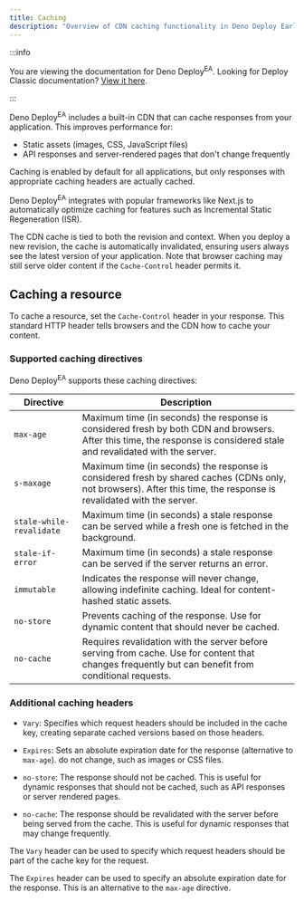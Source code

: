 ```yaml
---
title: Caching
description: "Overview of CDN caching functionality in Deno Deploy Early Access, including cache configuration, directives, and best practices."
---
```


:::info

You are viewing the documentation for Deno Deploy<sup>EA</sup>. Looking for
Deploy Classic documentation? [View it here](/deploy/).

:::

Deno Deploy<sup>EA</sup> includes a built-in CDN that can cache responses from
your application. This improves performance for:

- Static assets (images, CSS, JavaScript files)
- API responses and server-rendered pages that don't change frequently

Caching is enabled by default for all applications, but only responses with
appropriate caching headers are actually cached.

Deno Deploy<sup>EA</sup> integrates with popular frameworks like Next.js to
automatically optimize caching for features such as Incremental Static
Regeneration (ISR).

The CDN cache is tied to both the revision and context. When you deploy a new
revision, the cache is automatically invalidated, ensuring users always see the
latest version of your application. Note that browser caching may still serve
older content if the `Cache-Control` header permits it.

## Caching a resource

To cache a resource, set the `Cache-Control` header in your response. This
standard HTTP header tells browsers and the CDN how to cache your content.

### Supported caching directives

Deno Deploy<sup>EA</sup> supports these caching directives:

| Directive                | Description                                                                                                                                                             |
| ------------------------ | ----------------------------------------------------------------------------------------------------------------------------------------------------------------------- |
| `max-age`                | Maximum time (in seconds) the response is considered fresh by both CDN and browsers. After this time, the response is considered stale and revalidated with the server. |
| `s-maxage`               | Maximum time (in seconds) the response is considered fresh by shared caches (CDNs only, not browsers). After this time, the response is revalidated with the server.    |
| `stale-while-revalidate` | Maximum time (in seconds) a stale response can be served while a fresh one is fetched in the background.                                                                |
| `stale-if-error`         | Maximum time (in seconds) a stale response can be served if the server returns an error.                                                                                |
| `immutable`              | Indicates the response will never change, allowing indefinite caching. Ideal for content-hashed static assets.                                                          |
| `no-store`               | Prevents caching of the response. Use for dynamic content that should never be cached.                                                                                  |
| `no-cache`               | Requires revalidation with the server before serving from cache. Use for content that changes frequently but can benefit from conditional requests.                     |

### Additional caching headers

- `Vary`: Specifies which request headers should be included in the cache key,
  creating separate cached versions based on those headers.

- `Expires`: Sets an absolute expiration date for the response (alternative to
  `max-age`). do not change, such as images or CSS files.
- `no-store`: The response should not be cached. This is useful for dynamic
  responses that should not be cached, such as API responses or server rendered
  pages.
- `no-cache`: The response should be revalidated with the server before being
  served from the cache. This is useful for dynamic responses that may change
  frequently.

The `Vary` header can be used to specify which request headers should be part of
the cache key for the request.

The `Expires` header can be used to specify an absolute expiration date for the
response. This is an alternative to the `max-age` directive.
